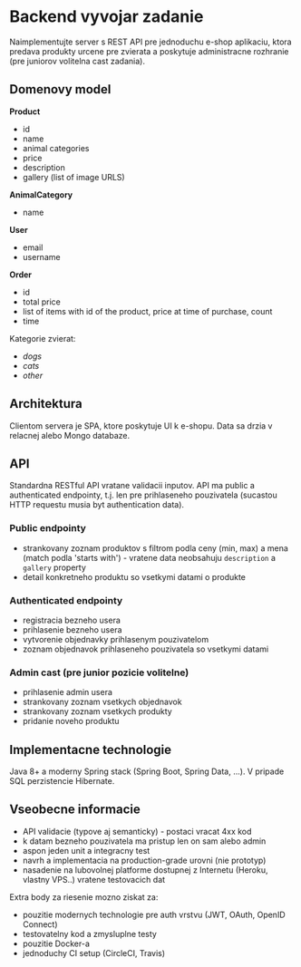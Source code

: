 # Backend vyvojar zadanie

Naimplementujte server s REST API pre jednoduchu e-shop aplikaciu, ktora predava produkty urcene pre zvierata a poskytuje administracne rozhranie (pre juniorov volitelna cast zadania).

## Domenovy model

**Product**
- id
- name
- animal categories
- price
- description
- gallery (list of image URLS)


**AnimalCategory**
- name

**User**
- email
- username

**Order**
- id
- total price
- list of items with id of the product, price at time of purchase, count
- time


Kategorie zvierat:
- *dogs*
- *cats*
- *other*


## Architektura

Clientom servera je SPA, ktore poskytuje UI k e-shopu. Data sa drzia v relacnej alebo Mongo databaze.

## API

Standardna RESTful API vratane validacii inputov. API ma public a authenticated endpointy, t.j. len pre prihlaseneho pouzivatela (sucastou HTTP requestu musia byt authentication data).

### Public endpointy

- strankovany zoznam produktov s filtrom podla ceny (min, max) a mena (match podla 'starts with') - vratene data neobsahuju `description` a `gallery` property
- detail konkretneho produktu so vsetkymi datami o produkte

### Authenticated endpointy
- registracia bezneho usera
- prihlasenie bezneho usera
- vytvorenie objednavky prihlasenym pouzivatelom
- zoznam objednavok prihlaseneho pouzivatela so vsetkymi datami

### Admin cast (pre junior pozicie volitelne)
- prihlasenie admin usera
- strankovany zoznam vsetkych objednavok
- strankovany zoznam vsetkych produkty
- pridanie noveho produktu


## Implementacne technologie

Java 8+ a moderny Spring stack (Spring Boot, Spring Data, ...).  V pripade SQL perzistencie Hibernate. 

## Vseobecne informacie
- API validacie (typove aj semanticky) - postaci vracat 4xx kod
- k datam bezneho pouzivatela ma pristup len on sam alebo admin
- aspon jeden unit a integracny test
- navrh a implementacia na production-grade urovni (nie prototyp)
- nasadenie na lubovolnej platforme dostupnej z Internetu (Heroku, vlastny VPS..) vratene testovacich dat

Extra body za riesenie mozno ziskat za:

- pouzitie modernych technologie pre auth vrstvu (JWT, OAuth, OpenID Connect)
- testovatelny kod a zmysluplne testy
- pouzitie Docker-a
- jednoduchy CI setup (CircleCI, Travis)
